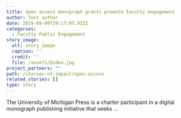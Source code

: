 ```yaml
---
title: Open access monograph grants promote faculty engagement
author: Test author
date: 2019-09-09T19:17:07.922Z
categories:
  - Faculty Public Engagement
story_image:
  alt: story image
  caption: ''
  credit: ''
  file: /assets/bideo.jpg
project_partners: ""
path: /stories-of-impact/open-access
related_stories: []
type: story
---
```

The University of Michigan Press is a charter participant in a digital monograph publishing initiative that seeks ...
